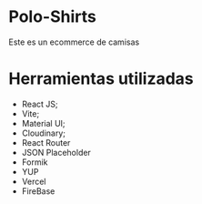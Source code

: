 # Polo-Shirts

Este es un ecommerce de camisas

# Herramientas utilizadas

- React JS;
- Vite;
- Material UI;
- Cloudinary;
- React Router
- JSON Placeholder
- Formik
- YUP
- Vercel
- FireBase
